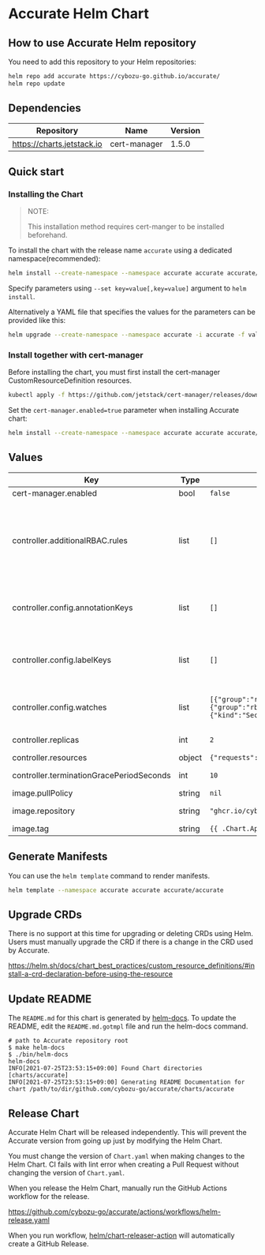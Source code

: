# Accurate Helm Chart

## How to use Accurate Helm repository

You need to add this repository to your Helm repositories:

```sh
helm repo add accurate https://cybozu-go.github.io/accurate/
helm repo update
```

## Dependencies

| Repository | Name	| Version |
| ---------- | ---- | ------- |
| https://charts.jetstack.io | cert-manager | 1.5.0 |

## Quick start

### Installing the Chart

> NOTE:
>
> This installation method requires cert-manger to be installed beforehand.

To install the chart with the release name `accurate` using a dedicated namespace(recommended):

```sh
helm install --create-namespace --namespace accurate accurate accurate/accurate
```

Specify parameters using `--set key=value[,key=value]` argument to `helm install`.

Alternatively a YAML file that specifies the values for the parameters can be provided like this:

```sh
helm upgrade --create-namespace --namespace accurate -i accurate -f values.yaml accurate/accurate
```

### Install together with cert-manager

Before installing the chart, you must first install the cert-manager CustomResourceDefinition resources.

```sh
kubectl apply -f https://github.com/jetstack/cert-manager/releases/download/v1.5.0/cert-manager.crds.yaml
```

Set the `cert-manager.enabled=true` parameter when installing Accurate chart:

```sh
helm install --create-namespace --namespace accurate accurate accurate/accurate --set cert-manager.enabled=true
```

## Values

| Key | Type | Default | Description |
|-----|------|---------|-------------|
| cert-manager.enabled | bool | `false` | Install cert-manager together. |
| controller.additionalRBAC.rules | list | `[]` | Specify the RBAC rules to be added to the controller. ClusterRole and ClusterRoleBinding are created with the names `{{ release name }}-additional-resources`. The rules defined here will be used for the ClusterRole rules. |
| controller.config.annotationKeys | list | `[]` | Annotations to be propagated to sub-namespaces. It is also possible to specify a glob pattern that can be interpreted by Go's "path.Match" func. |
| controller.config.labelKeys | list | `[]` | Labels to be propagated to sub-namespaces. It is also possible to specify a glob pattern that can be interpreted by Go's "path.Match" func. |
| controller.config.watches | list | `[{"group":"rbac.authorization.k8s.io","kind":"Role","version":"v1"},{"group":"rbac.authorization.k8s.io","kind":"RoleBinding","version":"v1"},{"kind":"Secret","version":"v1"}]` | List of GVK for namespace-scoped resources that can be propagated. Any namespace-scoped resource is allowed. |
| controller.replicas | int | `2` | Specify the number of replicas of the controller Pod. |
| controller.resources | object | `{"requests":{"cpu":"100m","memory":"20Mi"}}` | Specify resources. |
| controller.terminationGracePeriodSeconds | int | `10` | Specify terminationGracePeriodSeconds. |
| image.pullPolicy | string | `nil` | Accurate image pullPolicy. |
| image.repository | string | `"ghcr.io/cybozu-go/accurate"` | Accurate image repository to use. |
| image.tag | string | `{{ .Chart.AppVersion }}` | Accurate image tag to use. |

## Generate Manifests

You can use the `helm template` command to render manifests.

```sh
helm template --namespace accurate accurate accurate/accurate
```

## Upgrade CRDs

There is no support at this time for upgrading or deleting CRDs using Helm.
Users must manually upgrade the CRD if there is a change in the CRD used by Accurate.

https://helm.sh/docs/chart_best_practices/custom_resource_definitions/#install-a-crd-declaration-before-using-the-resource

## Update README

The `README.md` for this chart is generated by [helm-docs](https://github.com/norwoodj/helm-docs).
To update the README, edit the `README.md.gotmpl` file and run the helm-docs command.

```console
# path to Accurate repository root
$ make helm-docs
$ ./bin/helm-docs
helm-docs
INFO[2021-07-25T23:53:15+09:00] Found Chart directories [charts/accurate]
INFO[2021-07-25T23:53:15+09:00] Generating README Documentation for chart /path/to/dir/github.com/cybozu-go/accurate/charts/accurate
```

## Release Chart

Accurate Helm Chart will be released independently.
This will prevent the Accurate version from going up just by modifying the Helm Chart.

You must change the version of `Chart.yaml` when making changes to the Helm Chart.
CI fails with lint error when creating a Pull Request without changing the version of `Chart.yaml`.

When you release the Helm Chart, manually run the GitHub Actions workflow for the release.

https://github.com/cybozu-go/accurate/actions/workflows/helm-release.yaml

When you run workflow, [helm/chart-releaser-action](https://github.com/helm/chart-releaser-action) will automatically create a GitHub Release.
